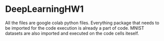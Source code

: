 # DeepLearningHW1

All the files are google colab python files. Everything package that needs to be imported for the code execution is already a part of code. 
MNIST datasets are also imported and executed on the code cells iteself.
